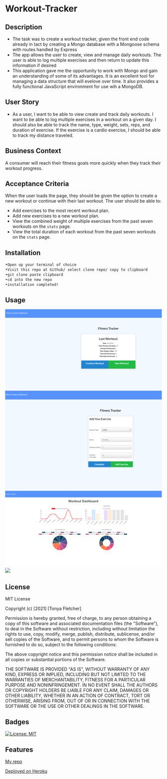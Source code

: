 # Workout-Tracker

## Description
- The task was to create a workout tracker, given the front end code already in tact by creating a Mongo database with a Mongoose schema with routes handled by Express
- The app allows the user to create, view and manage daily workouts. The user is able to log multiple exercises and then return to update this information if desired
- This application gave me the opportunity to work with Mongo and gain an understanding of some of its advantages.  It is an excellent tool for managing a data structure that will evelove over time. It also provides a fully functional JavaScript environment for use wih a MongoDB.

## User Story
* As a user, I want to be able to view create and track daily workouts. I want to be able to log multiple exercises in a workout on a given day. I should also be able to track the name, type, weight, sets, reps, and duration of exercise. If the exercise is a cardio exercise, I should be able to track my distance traveled.

## Business Context
A consumer will reach their fitness goals more quickly when they track their workout progress.

## Acceptance Criteria
When the user loads the page, they should be given the option to create a new workout or continue with their last workout.
The user should be able to:
  * Add exercises to the most recent workout plan.
  * Add new exercises to a new workout plan.
  * View the combined weight of multiple exercises from the past seven workouts on the `stats` page.
  * View the total duration of each workout from the past seven workouts on the `stats` page.

## Installation
```
•Open up your terminal of choice
•Visit this repo at Github/ select clone repo/ copy to clipboard
•git clone paste clipboard
•cd into the new repo
•installation completed!
```

## Usage
<img src="images\Screenshot2.png" />

<img src="images\Screenshot3.png" />

<img src="images\Screenshot1.png" />

<img src="images\demo.gif" />

## License
MIT License

Copyright (c) [2021] [Tonya Fletcher]

Permission is hereby granted, free of charge, to any person obtaining a copy
of this software and associated documentation files (the "Software"), to deal
in the Software without restriction, including without limitation the rights
to use, copy, modify, merge, publish, distribute, sublicense, and/or sell
copies of the Software, and to permit persons to whom the Software is
furnished to do so, subject to the following conditions:

The above copyright notice and this permission notice shall be included in all
copies or substantial portions of the Software.

THE SOFTWARE IS PROVIDED "AS IS", WITHOUT WARRANTY OF ANY KIND, EXPRESS OR
IMPLIED, INCLUDING BUT NOT LIMITED TO THE WARRANTIES OF MERCHANTABILITY,
FITNESS FOR A PARTICULAR PURPOSE AND NONINFRINGEMENT. IN NO EVENT SHALL THE
AUTHORS OR COPYRIGHT HOLDERS BE LIABLE FOR ANY CLAIM, DAMAGES OR OTHER
LIABILITY, WHETHER IN AN ACTION OF CONTRACT, TORT OR OTHERWISE, ARISING FROM,
OUT OF OR IN CONNECTION WITH THE SOFTWARE OR THE USE OR OTHER DEALINGS IN THE
SOFTWARE.

## Badges
[![License: MIT](https://img.shields.io/badge/License-MIT-yellow.svg)](https://opensource.org/licenses/MIT)

## Features
[My repo](https://github.com/tfletch3018/Workout-Tracker)

[Deployed on Heroku](https://sleepy-fortress-48942.herokuapp.com)
